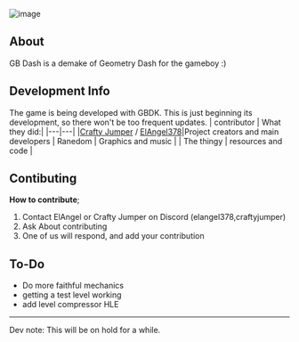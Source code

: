 ![image](https://github.com/ElAngel378/GBDASH/blob/main/.GitHub/artwork/logo.png)

## About

GB Dash is a demake of Geometry Dash for the gameboy :)

## Development Info

The game is being developed with GBDK. This is just beginning its development, so there won't be too frequent updates.
| contributor | What they did:|
|---|---|
|[Crafty Jumper](https://github.com/crafty-jumper) / [ElAngel378](https://github.com/ElAngel378)|Project creators and main developers 
| Ranedom | Graphics and music |
| The thingy | resources and code |

## Contibuting

**How to contribute**;
1. Contact ElAngel or Crafty Jumper on Discord (elangel378,craftyjumper)
2. Ask About contributing
3. One of us will respond, and add your contribution


## To-Do
- Do more faithful mechanics
- getting a test level working
- add level compressor HLE

---

Dev note: This will be on hold for a while.
